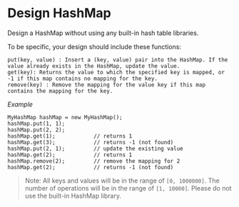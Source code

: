 # Design HashMap

Design a HashMap without using any built-in hash table libraries.

To be specific, your design should include these functions:

```text
put(key, value) : Insert a (key, value) pair into the HashMap. If the value already exists in the HashMap, update the value.
get(key): Returns the value to which the specified key is mapped, or -1 if this map contains no mapping for the key.
remove(key) : Remove the mapping for the value key if this map contains the mapping for the key.
```

*Example*

```text
MyHashMap hashMap = new MyHashMap();
hashMap.put(1, 1);          
hashMap.put(2, 2);         
hashMap.get(1);            // returns 1
hashMap.get(3);            // returns -1 (not found)
hashMap.put(2, 1);         // update the existing value
hashMap.get(2);            // returns 1 
hashMap.remove(2);         // remove the mapping for 2
hashMap.get(2);            // returns -1 (not found) 
```

> Note:
All keys and values will be in the range of `[0, 1000000]`.
The number of operations will be in the range of `[1, 10000]`.
Please do not use the built-in HashMap library.
